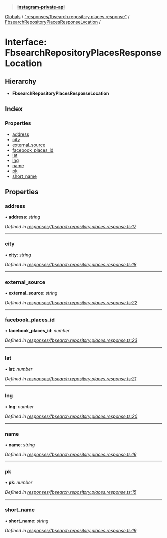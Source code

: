 > **[instagram-private-api](../README.md)**

[Globals](../globals.md) / ["responses/fbsearch.repository.places.response"](../modules/_responses_fbsearch_repository_places_response_.md) / [FbsearchRepositoryPlacesResponseLocation](_responses_fbsearch_repository_places_response_.fbsearchrepositoryplacesresponselocation.md) /

# Interface: FbsearchRepositoryPlacesResponseLocation

## Hierarchy

* **FbsearchRepositoryPlacesResponseLocation**

## Index

### Properties

* [address](_responses_fbsearch_repository_places_response_.fbsearchrepositoryplacesresponselocation.md#address)
* [city](_responses_fbsearch_repository_places_response_.fbsearchrepositoryplacesresponselocation.md#city)
* [external_source](_responses_fbsearch_repository_places_response_.fbsearchrepositoryplacesresponselocation.md#external_source)
* [facebook_places_id](_responses_fbsearch_repository_places_response_.fbsearchrepositoryplacesresponselocation.md#facebook_places_id)
* [lat](_responses_fbsearch_repository_places_response_.fbsearchrepositoryplacesresponselocation.md#lat)
* [lng](_responses_fbsearch_repository_places_response_.fbsearchrepositoryplacesresponselocation.md#lng)
* [name](_responses_fbsearch_repository_places_response_.fbsearchrepositoryplacesresponselocation.md#name)
* [pk](_responses_fbsearch_repository_places_response_.fbsearchrepositoryplacesresponselocation.md#pk)
* [short_name](_responses_fbsearch_repository_places_response_.fbsearchrepositoryplacesresponselocation.md#short_name)

## Properties

###  address

• **address**: *string*

*Defined in [responses/fbsearch.repository.places.response.ts:17](https://github.com/Nerixyz/instagram-private-api/blob/e5037ee/src/responses/fbsearch.repository.places.response.ts#L17)*

___

###  city

• **city**: *string*

*Defined in [responses/fbsearch.repository.places.response.ts:18](https://github.com/Nerixyz/instagram-private-api/blob/e5037ee/src/responses/fbsearch.repository.places.response.ts#L18)*

___

###  external_source

• **external_source**: *string*

*Defined in [responses/fbsearch.repository.places.response.ts:22](https://github.com/Nerixyz/instagram-private-api/blob/e5037ee/src/responses/fbsearch.repository.places.response.ts#L22)*

___

###  facebook_places_id

• **facebook_places_id**: *number*

*Defined in [responses/fbsearch.repository.places.response.ts:23](https://github.com/Nerixyz/instagram-private-api/blob/e5037ee/src/responses/fbsearch.repository.places.response.ts#L23)*

___

###  lat

• **lat**: *number*

*Defined in [responses/fbsearch.repository.places.response.ts:21](https://github.com/Nerixyz/instagram-private-api/blob/e5037ee/src/responses/fbsearch.repository.places.response.ts#L21)*

___

###  lng

• **lng**: *number*

*Defined in [responses/fbsearch.repository.places.response.ts:20](https://github.com/Nerixyz/instagram-private-api/blob/e5037ee/src/responses/fbsearch.repository.places.response.ts#L20)*

___

###  name

• **name**: *string*

*Defined in [responses/fbsearch.repository.places.response.ts:16](https://github.com/Nerixyz/instagram-private-api/blob/e5037ee/src/responses/fbsearch.repository.places.response.ts#L16)*

___

###  pk

• **pk**: *number*

*Defined in [responses/fbsearch.repository.places.response.ts:15](https://github.com/Nerixyz/instagram-private-api/blob/e5037ee/src/responses/fbsearch.repository.places.response.ts#L15)*

___

###  short_name

• **short_name**: *string*

*Defined in [responses/fbsearch.repository.places.response.ts:19](https://github.com/Nerixyz/instagram-private-api/blob/e5037ee/src/responses/fbsearch.repository.places.response.ts#L19)*